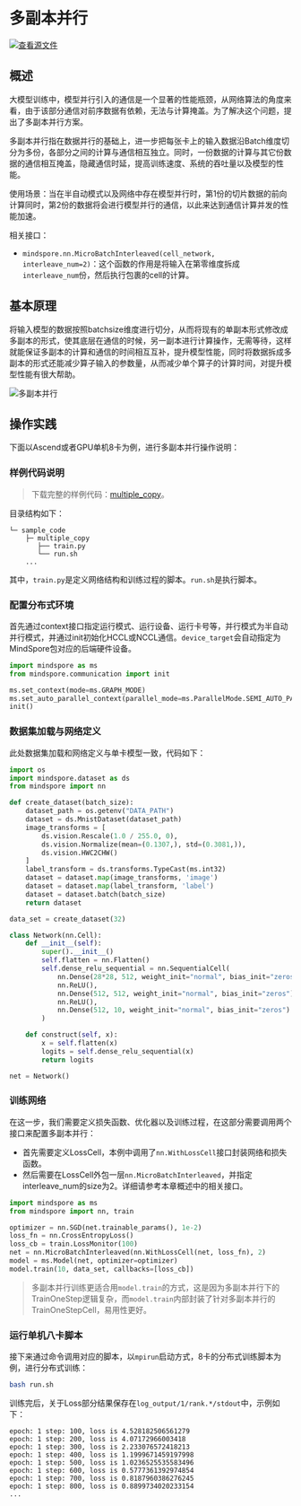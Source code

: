 # 多副本并行

[![查看源文件](https://mindspore-website.obs.cn-north-4.myhuaweicloud.com/website-images/r2.3.1/resource/_static/logo_source.svg)](https://gitee.com/mindspore/docs/blob/r2.3.1/tutorials/experts/source_zh_cn/parallel/multiple_copy.md)

## 概述

大模型训练中，模型并行引入的通信是一个显著的性能瓶颈，从网络算法的角度来看，由于该部分通信对前序数据有依赖，无法与计算掩盖。为了解决这个问题，提出了多副本并行方案。

多副本并行指在数据并行的基础上，进一步把每张卡上的输入数据沿Batch维度切分为多份，各部分之间的计算与通信相互独立。同时，一份数据的计算与其它份数据的通信相互掩盖，隐藏通信时延，提高训练速度、系统的吞吐量以及模型的性能。

使用场景：当在半自动模式以及网络中存在模型并行时，第1份的切片数据的前向计算同时，第2份的数据将会进行模型并行的通信，以此来达到通信计算并发的性能加速。

相关接口：

- `mindspore.nn.MicroBatchInterleaved(cell_network, interleave_num=2)`：这个函数的作用是将输入在第零维度拆成 `interleave_num`份，然后执行包裹的cell的计算。

## 基本原理

将输入模型的数据按照batchsize维度进行切分，从而将现有的单副本形式修改成多副本的形式，使其底层在通信的时候，另一副本进行计算操作，无需等待，这样就能保证多副本的计算和通信的时间相互互补，提升模型性能，同时将数据拆成多副本的形式还能减少算子输入的参数量，从而减少单个算子的计算时间，对提升模型性能有很大帮助。

![多副本并行](https://mindspore-website.obs.cn-north-4.myhuaweicloud.com/website-images/r2.3.1/docs/mindspore/source_zh_cn/design/images/multi_copy.png)

## 操作实践

下面以Ascend或者GPU单机8卡为例，进行多副本并行操作说明：

### 样例代码说明

> 下载完整的样例代码：[multiple_copy](https://gitee.com/mindspore/docs/tree/r2.3.1/docs/sample_code/multiple_copy)。

目录结构如下：

```text
└─ sample_code
    ├─ multiple_copy
       ├── train.py
       └── run.sh
    ...
```

其中，`train.py`是定义网络结构和训练过程的脚本。`run.sh`是执行脚本。

### 配置分布式环境

首先通过context接口指定运行模式、运行设备、运行卡号等，并行模式为半自动并行模式，并通过init初始化HCCL或NCCL通信。`device_target`会自动指定为MindSpore包对应的后端硬件设备。

```python
import mindspore as ms
from mindspore.communication import init

ms.set_context(mode=ms.GRAPH_MODE)
ms.set_auto_parallel_context(parallel_mode=ms.ParallelMode.SEMI_AUTO_PARALLEL)
init()
```

### 数据集加载与网络定义

此处数据集加载和网络定义与单卡模型一致，代码如下：

```python
import os
import mindspore.dataset as ds
from mindspore import nn

def create_dataset(batch_size):
    dataset_path = os.getenv("DATA_PATH")
    dataset = ds.MnistDataset(dataset_path)
    image_transforms = [
        ds.vision.Rescale(1.0 / 255.0, 0),
        ds.vision.Normalize(mean=(0.1307,), std=(0.3081,)),
        ds.vision.HWC2CHW()
    ]
    label_transform = ds.transforms.TypeCast(ms.int32)
    dataset = dataset.map(image_transforms, 'image')
    dataset = dataset.map(label_transform, 'label')
    dataset = dataset.batch(batch_size)
    return dataset

data_set = create_dataset(32)

class Network(nn.Cell):
    def __init__(self):
        super().__init__()
        self.flatten = nn.Flatten()
        self.dense_relu_sequential = nn.SequentialCell(
            nn.Dense(28*28, 512, weight_init="normal", bias_init="zeros"),
            nn.ReLU(),
            nn.Dense(512, 512, weight_init="normal", bias_init="zeros"),
            nn.ReLU(),
            nn.Dense(512, 10, weight_init="normal", bias_init="zeros")
        )

    def construct(self, x):
        x = self.flatten(x)
        logits = self.dense_relu_sequential(x)
        return logits

net = Network()
```

### 训练网络

在这一步，我们需要定义损失函数、优化器以及训练过程，在这部分需要调用两个接口来配置多副本并行：

- 首先需要定义LossCell，本例中调用了`nn.WithLossCell`接口封装网络和损失函数。
- 然后需要在LossCell外包一层`nn.MicroBatchInterleaved`，并指定interleave_num的size为2。详细请参考本章概述中的相关接口。

```python
import mindspore as ms
from mindspore import nn, train

optimizer = nn.SGD(net.trainable_params(), 1e-2)
loss_fn = nn.CrossEntropyLoss()
loss_cb = train.LossMonitor(100)
net = nn.MicroBatchInterleaved(nn.WithLossCell(net, loss_fn), 2)
model = ms.Model(net, optimizer=optimizer)
model.train(10, data_set, callbacks=[loss_cb])
```

> 多副本并行训练更适合用`model.train`的方式，这是因为多副本并行下的TrainOneStep逻辑复杂，而`model.train`内部封装了针对多副本并行的TrainOneStepCell，易用性更好。

### 运行单机八卡脚本

接下来通过命令调用对应的脚本，以`mpirun`启动方式，8卡的分布式训练脚本为例，进行分布式训练：

```bash
bash run.sh
```

训练完后，关于Loss部分结果保存在`log_output/1/rank.*/stdout`中，示例如下：

```text
epoch: 1 step: 100, loss is 4.528182506561279
epoch: 1 step: 200, loss is 4.07172966003418
epoch: 1 step: 300, loss is 2.233076572418213
epoch: 1 step: 400, loss is 1.1999671459197998
epoch: 1 step: 500, loss is 1.0236525535583496
epoch: 1 step: 600, loss is 0.5777361392974854
epoch: 1 step: 700, loss is 0.8187960386276245
epoch: 1 step: 800, loss is 0.8899734020233154
...
```
